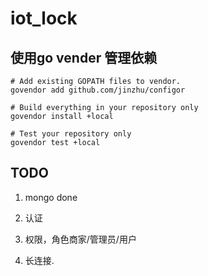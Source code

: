 # iot_lock

## 使用go vender 管理依赖

```
# Add existing GOPATH files to vendor.
govendor add github.com/jinzhu/configor

# Build everything in your repository only
govendor install +local

# Test your repository only
govendor test +local
```


## TODO

1. mongo  done
 
2. 认证

3. 权限，角色商家/管理员/用户

4. 长连接. 




